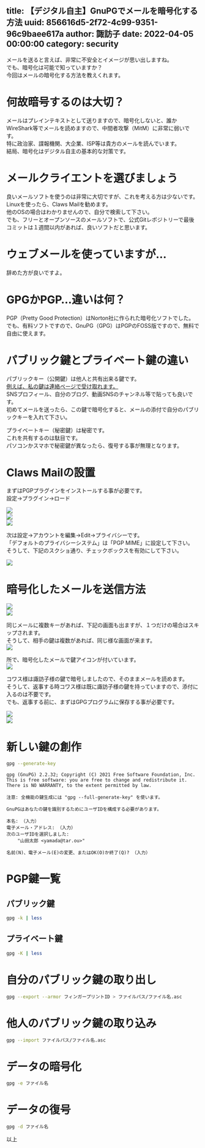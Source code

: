title: 【デジタル自主】GnuPGでメールを暗号化する方法
uuid: 856616d5-2f72-4c99-9351-96c9baee617a
author: 諏訪子
date: 2022-04-05 00:00:00
category: security
----
メールを送ると言えば、非常に不安全とイメージが思い出しますね。\
でも、暗号化は可能で知っていますか？\
今回はメールの暗号化する方法を教えくれます。

# 何故暗号するのは大切？

メールはプレインテキストとして送りますので、暗号化しないと、誰かWireShark等でメールを読めますので、中間者攻撃（MitM）に非常に弱いです。\
特に政治家、諜報機関、大企業、ISP等は貴方のメールを読んでいます。\
結局、暗号化はデジタル自主の基本的な対策です。

# メールクライエントを選びましょう

良いメールソフトを使うのは非常に大切ですが、これを考える方は少ないです。\
Linuxを使ったら、Claws Mailを勧めます。\
他のOSの場合はわかりませんので、自分で検索して下さい。\
でも、フリーとオープンソースのメールソフトで、公式Gitレポジトリーで最後コミットは１週間以内があれば、良いソフトだと思います。

# ウェブメールを使っていますが…

辞めた方が良いですよ。

# GPGかPGP…違いは何？

PGP（Pretty Good Protection）はNorton社に作られた暗号化ソフトでした。\
でも、有料ソフトですので、GnuPG（GPG）はPGPのFOSS版ですので、無料で自由に使えます。

# パブリック鍵とプライベート鍵の違い

パブリックキー（公開鍵）は他人と共有出来る鍵です。\
[例えば、私の鍵は連絡ページで受け取れます。](/contact.xhtml)\
SNSプロフィール、自分のブログ、動画SNSのチャンネル等で貼っても良いです。\
初めてメールを送ったら、この鍵で暗号化すると、メールの添付で自分のパブリックキーを入れて下さい。

プライベートキー（秘密鍵）は秘密です。\
これを共有するのは駄目です。\
パソコンかスマホで秘密鍵が異なったら、復号する事が無理となります。

# Claws Mailの設置

まずはPGPプラグインをインストールする事が必要です。\
設定→プラグイン→ロード

![](https://ass.technicalsuwako.moe/Screenshot_20220405_225553.png)\
![](https://ass.technicalsuwako.moe/Screenshot_20220405_225644.png)\
![](https://ass.technicalsuwako.moe/Screenshot_20220405_225724.png)

次は設定→アカウントを編集→Edit→プライバシーです。\
「デフォルトのプライバシーシステム」は「PGP MIME」に設定して下さい。\
そうして、下記のスクショ通り、チェックボックスを有効にして下さい。

![](https://ass.technicalsuwako.moe/Screenshot_20220405_230133.png)

# 暗号化したメールを送信方法

![](https://ass.technicalsuwako.moe/Screenshot_20220405_231054.png)\
![](https://ass.technicalsuwako.moe/Screenshot_20220405_231124.png)

同じメールに複数キーがあれば、下記の画面も出ますが、１つだけの場合はスキップされます。\
そうして、相手の鍵は複数があれば、同じ様な画面が来ます。\
![](https://ass.technicalsuwako.moe/Screenshot_20220405_231158.png)

所で、暗号化したメールで鍵アイコンが付いています。\
![](https://ass.technicalsuwako.moe/Screenshot_20220405_231307.png)

コワス様は諏訪子様の鍵で暗号しましたので、そのままメールを読めます。\
そうして、返事する時コワス様は既に諏訪子様の鍵を持っていますので、添付に入るのは不要です。\
でも、返事する前に、まずはGPGプログラムに保存する事が必要です。

![](https://ass.technicalsuwako.moe/Screenshot_20220405_232042.png)\
![](https://ass.technicalsuwako.moe/Screenshot_20220405_232428.png)

# 新しい鍵の創作

```sh
gpg --generate-key
```

```
gpg (GnuPG) 2.2.32; Copyright (C) 2021 Free Software Foundation, Inc.
This is free software: you are free to change and redistribute it.
There is NO WARRANTY, to the extent permitted by law.

注意: 全機能の鍵生成には "gpg --full-generate-key" を使います。

GnuPGはあなたの鍵を識別するためにユーザIDを構成する必要があります。

本名: （入力）
電子メール・アドレス: （入力）
次のユーザIDを選択しました:
    "山田太郎 <yamada@tar.ou>"

名前(N)、電子メール(E)の変更、またはOK(O)か終了(Q)? （入力）
```

# PGP鍵一覧

## パブリック鍵

```sh
gpg -k | less
```

## プライベート鍵

```sh
gpg -K | less
```

# 自分のパブリック鍵の取り出し

```sh
gpg --export --armor フィンガープリントID > ファイルパス/ファイル名.asc
```

# 他人のパブリック鍵の取り込み

```sh
gpg --import ファイルパス/ファイル名.asc
```

# データの暗号化

```sh
gpg -e ファイル名
```

# データの復号

```sh
gpg -d ファイル名
```

以上
